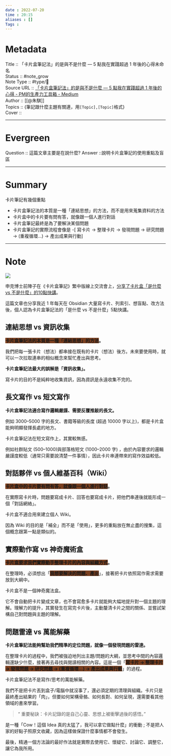 ```yaml
---
date : 2022-07-20
time : 20:15
aliases : []
Tags : 
---
```

# Metadata
Title :: 「卡片盒筆記法」的是與不是什麼 — 5 點我在實踐超過 1 年後的心得未命名<br>
Status :: #note_grow <br>
Note Type :: #type/📰<br>
Source URL :: [「卡片盒筆記法」的是與不是什麼 — 5 點我在實踐超過 1 年後的心得 - PM的生產力工具箱 - Medium](https://medium.com/pm%E7%9A%84%E7%94%9F%E7%94%A2%E5%8A%9B%E5%B7%A5%E5%85%B7%E7%AE%B1/%E5%8D%A1%E7%89%87%E7%9B%92%E7%AD%86%E8%A8%98%E6%B3%95-%E7%9A%84%E6%98%AF%E8%88%87%E4%B8%8D%E6%98%AF%E4%BB%80%E9%BA%BC-ffdaf64419b7)<br>
Author :: [[@朱騏]]<br>
Topics :: {筆記跟什麼主題有關連，用`[Topic],[Topic]`格式}<br>
Cover ::

---
# Evergreen
Question :: 這篇文章主要是在說什麼?
Answer ::說明卡片盒筆記的使用重點及盲區

---

# Summary
卡片筆記有幾個重點
- 卡片盒筆記法的本質是一種「連結思想」的方法，而不是用來蒐集資料的方法
- 卡片盒中的卡片要有問有答，就像跟一個人進行對話
- 卡片盒筆記最終是為了要解決某個問題
- 卡片盒筆記的實際流程會像是 -[ 寫卡片 -> 整理卡片 -> 發現問題 -> 研究問題 -> (重複循環…) -> 產出成果與行動]

---

# Note

![](https://miro.medium.com/max/700/0*duGOzxHoYZzckPRZ)

申克博士前陣子在《卡片盒筆記》繁中版線上交流會上，[分享了卡片盒「是什麼 vs 不是什麼」的10點快講](https://medium.com/pm%E7%9A%84%E7%94%9F%E7%94%A2%E5%8A%9B%E5%B7%A5%E5%85%B7%E7%AE%B1/%E5%8D%A1%E7%89%87%E7%9B%92%E7%AD%86%E8%A8%98%E6%B3%95-%E7%B9%81%E9%AB%94%E4%B8%AD%E6%96%87%E7%B7%9A%E4%B8%8A%E4%BA%A4%E6%B5%81%E8%AC%9B%E5%BA%A7-f7de1819aadd)。

這篇文章也分享我近 1 年每天在 Obsidian 大量寫卡片、列索引、想盲點、改方法後，個人認為卡片盒筆記法的「是什麼 vs 不是什麼」5點快講。

## 連結思想 vs 資訊收集

**<span style="background:#7a3f1f">卡片盒筆記法的本質是一種「連結思想」的方法</span>。**

我們把每一張卡片（想法）都串接在既有的卡片（想法）後方。未來要使用時，就可以一次拉取連串的相似概念來幫忙產出與思考。

<b>卡片盒筆記法最大的誤解是「資訊收集」。</b>

寫卡片的目的不是純粹地收集資訊，因為資訊是永遠收集不完的。

## 長文寫作 vs 短文寫作

**卡片盒筆記法適合寫作邏輯嚴謹、需要反覆推敲的長文。**

例如 3000–5000 字的長文、書籍等級的長度 (超過 10000 字以上)，都是卡片盒能夠明顯發揮長處的地方。

卡片盒筆記法在短文寫作上，其實較無感。

例如社群貼文 (500–1000)與部落格短文 (1000–2000 字) ，由於內容要求的邏輯嚴謹度較低（通常只需要說清楚一件事情），因此卡片串連帶來的寫作效益較低。

## 對話夥伴 vs 個人維基百科（Wiki）

**<span style="background:#7a3f1f">卡片盒中的卡片要有問有答，就像跟一個人進行對話</span>。**

在實際寫卡片時，問題要寫成卡片、回答也要寫成卡片，把他們串連後就能形成一個「對話網絡」。

卡片盒不適合用來建立個人 Wiki。

因為 Wiki 的目的是「補全」而不是「使用」，更多的重點放在無止盡的搜集，這個概念跟第一點是類似的。

## 實際動作寫 vs 神奇魔術盒

**<span style="background:#7a3f1f">卡片盒要求我們實際動手整理卡片的內容與組織方式</span>。**

在整理時，必須想出「**<span style="background:#7a3f1f">我想要解決的問題、產出</span>**」，接著把卡片依照寫作需求需要放到大綱中。

卡片盒不是一個神奇魔法盒。

它不會自動把卡片變成文章，也不會寫愈多卡片就能夠大幅地提升對一個主題的理解。理解力的提升，其實發生在寫完卡片後，主動釐清卡片之間的關係、並嘗試架構自己對問題與主題的理解。

## 問題雷達 vs 萬能解藥

**卡片盒筆記法能夠幫助我們精準的定位問題，就像一個發現問題的雷達。**

在整理卡片的過程中，我們被強迫地列出主題/問題的大綱，並思考中間的內容邏輯還缺少什麼，接著再去尋找與閱讀相關的內容。這是一個「<span style="background:#7a3f1f">**寫卡片 -> 整理卡片 -> 發現問題 -> 研究問題 -> (重複循環…) -> 產出成果與行動**</span>」的過程。

卡片盒筆記法不是寫作/思考的萬能解藥。

我們不是把卡片丟到盒子/電腦中就沒事了，還必須定期的清理與組織。卡片只是最終產出結果的「肉」，但要如何架構骨骼、如何長對、如何呈現，還需要看其他領域的書來學習。

> “ 重要秘訣：卡片記錄的是自己心靈、思想上被衝擊過後的感悟。”

是一種「Cow！這個 Idea 真的太猛了，我可以拿它做點什麼」的衝動 ; 不是把人家的好點子照原文收藏，因為這樣做保證什麼事情都不會發生。

最後，精通一個方法論的最好作法就是實際去使用它、懷疑它、討論它、調整它，讓它為我所用。